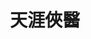 ---
title:          天涯俠醫
slug:           tlb

names:
  english:      The Last Breakthrough
  previous:
genre:          時裝
episodes:       30
broadcast:
  start:        2004-11-15
  end:          2004-12-26
producer:       林志華
starring:       張家輝、林峯、郭羨妮、唐寧
synopsis:       王甫芬醫生（張家輝）為完成女友彤（梁詠琪）遺願而加入國際救援組織「生命動力」，其後更成立以平民為對象的「龍城醫療中心」。<br>芬隨組織在肯尼亞工作時，認識了年輕的齊百恆（林峰）醫生。原本在私家醫院「凌霄醫院」任職的恆其後亦受芬影響而加入「龍城」。芬「以病人為先」的精神不但感染了恆，亦叫在「凌霄」當護士的康喬（郭羨妮）心儀，可惜芬始終忘不了彤。另方面，恆在非洲認識了義夏曉晴（唐寧），對她留下了深刻印象；其後二人再在「龍城」相遇，惟晴卻因恆身邊的富家女高小柔（陳敏之）而卻步。<br>恆跟隨芬在「龍城」及「生命動力」工作，明白到醫生除了醫病亦能幫助病人活出生命的意義。可能醫者真的不能自醫，助人無數的恆和芬面對自己的人生挑戰時，也有無助的時候……
role:           supporting

characters:
  -
    fullname:       方雪兒（Shirley）
    identity:       龍城醫療中心護士
    appearance:     1-30
---